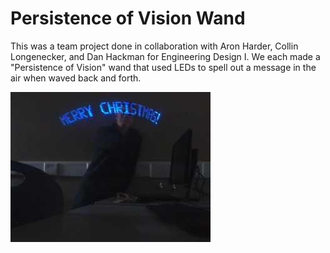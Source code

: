 # Persistence of Vision Wand

This was a team project done in collaboration with Aron Harder, Collin Longenecker, and Dan Hackman for Engineering Design I.
We each made a "Persistence of Vision" wand that used LEDs to spell out a message in the air when waved back and forth.

![alt text](https://raw.githubusercontent.com/BenRStutzman/pov-wand/master/MerryChristmas.jpg)
